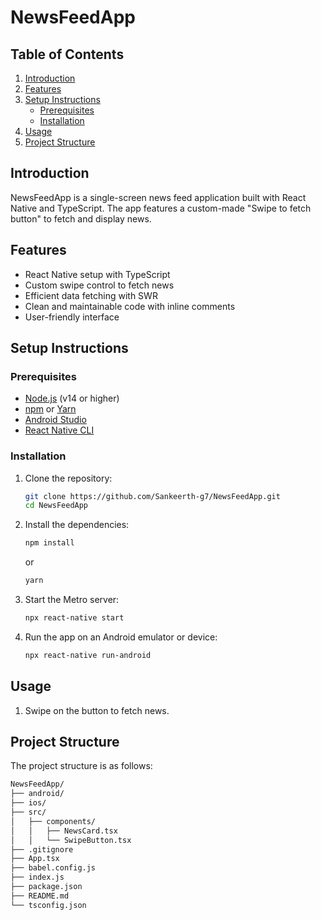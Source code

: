 # NewsFeedApp

## Table of Contents

1. [Introduction](#introduction)
2. [Features](#features)
3. [Setup Instructions](#setup-instructions)
   - [Prerequisites](#prerequisites)
   - [Installation](#installation)
4. [Usage](#usage)
5. [Project Structure](#project-structure)


## Introduction

NewsFeedApp is a single-screen news feed application built with React Native and TypeScript. The app features a custom-made "Swipe to fetch button" to fetch and display news.

## Features

- React Native setup with TypeScript
- Custom swipe control to fetch news
- Efficient data fetching with SWR
- Clean and maintainable code with inline comments
- User-friendly interface

## Setup Instructions

### Prerequisites

- [Node.js](https://nodejs.org/) (v14 or higher)
- [npm](https://www.npmjs.com/) or [Yarn](https://yarnpkg.com/)
- [Android Studio](https://developer.android.com/studio)
- [React Native CLI](https://reactnative.dev/docs/environment-setup)

### Installation

1. Clone the repository:
   ```sh
   git clone https://github.com/Sankeerth-g7/NewsFeedApp.git
   cd NewsFeedApp
2. Install the dependencies:
   ```sh
   npm install
   ```
   or
   ```sh
   yarn
   ```
3. Start the Metro server:
   ```sh
   npx react-native start
   ```
4. Run the app on an Android emulator or device:
   ```sh
   npx react-native run-android
   ```

## Usage

1. Swipe on the button to fetch news.

## Project Structure

The project structure is as follows:

```sh
NewsFeedApp/
├── android/
├── ios/
├── src/
│   ├── components/
│   │   ├── NewsCard.tsx
│   │   └── SwipeButton.tsx
├── .gitignore
├── App.tsx
├── babel.config.js
├── index.js
├── package.json
├── README.md
└── tsconfig.json
```